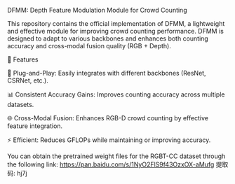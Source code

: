 DFMM: Depth Feature Modulation Module for Crowd Counting

This repository contains the official implementation of DFMM, a lightweight and effective module for improving crowd counting performance.
DFMM is designed to adapt to various backbones and enhances both counting accuracy and cross-modal fusion quality (RGB + Depth).

🚀 Features

🔧 Plug-and-Play: Easily integrates with different backbones (ResNet, CSRNet, etc.).

📊 Consistent Accuracy Gains: Improves counting accuracy across multiple datasets.

🌐 Cross-Modal Fusion: Enhances RGB-D crowd counting by effective feature integration.

⚡ Efficient: Reduces GFLOPs while maintaining or improving accuracy.

  You can obtain the pretrained weight files for the RGBT-CC dataset through the following link:
   https://pan.baidu.com/s/1NyO2FlS9f43OzxOX-aMufg 提取码: hj7j

